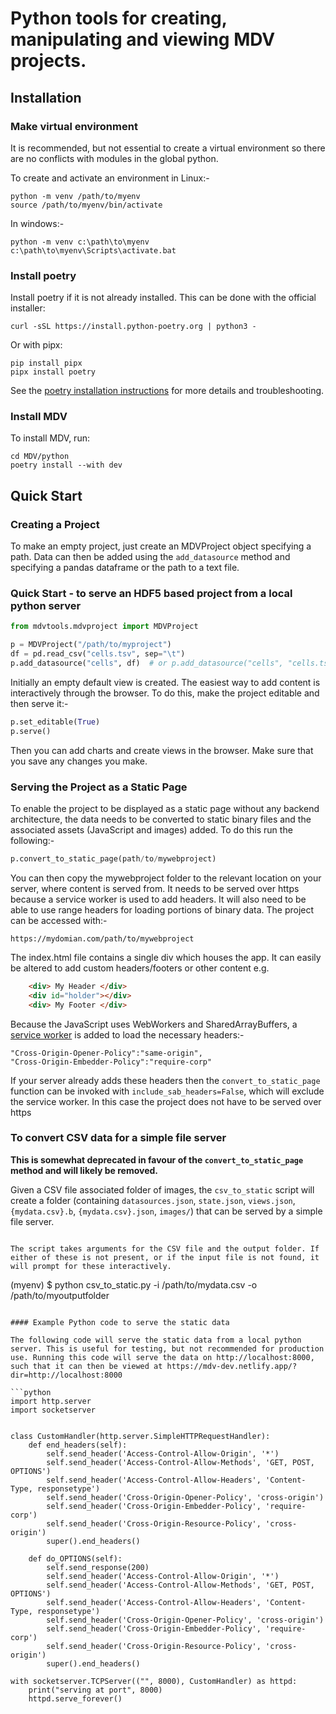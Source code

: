 # Python tools for creating, manipulating and viewing MDV projects. 


## Installation

### Make virtual environment

It is recommended, but not essential to create a virtual environment so there are no conflicts with modules in the global python.

To create and activate an environment in Linux:-
```
python -m venv /path/to/myenv
source /path/to/myenv/bin/activate
````
In windows:-
```
python -m venv c:\path\to\myenv
c:\path\to\myenv\Scripts\activate.bat
```

### Install poetry

Install poetry if it is not already installed. This can be done with the official installer:

```
curl -sSL https://install.python-poetry.org | python3 -
```

Or with pipx:
```
pip install pipx
pipx install poetry
```

See the [poetry installation instructions](https://python-poetry.org/docs/#installing-with-pipx) for more details and troubleshooting.

### Install MDV

To install MDV, run:

```
cd MDV/python
poetry install --with dev
```

## Quick Start

### Creating a Project

To make an empty project, just create an MDVProject object specifying a path. Data can then be added using the `add_datasource` method and specifying a pandas dataframe or the path to a text file.

### Quick Start - to serve an HDF5 based project from a local python server

```python
from mdvtools.mdvproject import MDVProject

p = MDVProject("/path/to/myproject")
df = pd.read_csv("cells.tsv", sep="\t")
p.add_datasource("cells", df)  # or p.add_datasource("cells", "cells.tsv")

```

Initially an empty default view is created. The easiest way to add content is interactively through the browser. To do this, make the project editable and then serve it:-

```python
p.set_editable(True)
p.serve()
```

Then you can add charts and create views in the browser. Make sure that you save any changes you make.

### Serving the Project as a Static Page

To enable the project to be displayed as a static page without any backend architecture, the data needs to be converted to static binary files and the associated assets (JavaScript and images) added. To do this run the following:-
```python
p.convert_to_static_page(path/to/mywebproject)
```

You can then copy the mywebproject folder to the relevant location on your server, where content is served from. It needs to be served over https because a service worker is used to add headers. It will also need to be able to use range headers for loading portions of binary data. The project can be accessed with:-
```
https://mydomian.com/path/to/mywebproject
```
The index.html file contains a single div which houses the app. It can easily be altered to add custom headers/footers or other content e.g.
```html
    <div> My Header </div>
    <div id="holder"></div>
    <div> My Footer </div>
```

Because the JavaScript uses WebWorkers and SharedArrayBuffers, a [service worker](https://github.com/gzuidhof/coi-serviceworker) is added to load the necessary headers:- 
```
"Cross-Origin-Opener-Policy":"same-origin",
"Cross-Origin-Embedder-Policy":"require-corp"
```
If your server already adds these headers then the `convert_to_static_page` function can be invoked with `include_sab_headers=False`, which will exclude the service worker. In this case the project does not have to be served over https

### To convert CSV data for a simple file server

**This is somewhat deprecated in favour of the `convert_to_static_page` method and will likely be removed.**

Given a CSV file associated folder of images, the `csv_to_static` script will create a folder (containing `datasources.json`, `state.json`, `views.json`, `{mydata.csv}.b`, `{mydata.csv}.json`, `images/`) that can be served by a simple file server. 

```

The script takes arguments for the CSV file and the output folder. If either of these is not present, or if the input file is not found, it will prompt for these interactively.

```
(myenv) $ python csv_to_static.py -i /path/to/mydata.csv -o /path/to/myoutputfolder
```

#### Example Python code to serve the static data

The following code will serve the static data from a local python server. This is useful for testing, but not recommended for production use. Running this code will serve the data on http://localhost:8000, such that it can then be viewed at https://mdv-dev.netlify.app/?dir=http://localhost:8000

```python
import http.server
import socketserver


class CustomHandler(http.server.SimpleHTTPRequestHandler):
    def end_headers(self):
        self.send_header('Access-Control-Allow-Origin', '*')
        self.send_header('Access-Control-Allow-Methods', 'GET, POST, OPTIONS')
        self.send_header('Access-Control-Allow-Headers', 'Content-Type, responsetype')
        self.send_header('Cross-Origin-Opener-Policy', 'cross-origin')
        self.send_header('Cross-Origin-Embedder-Policy', 'require-corp')
        self.send_header('Cross-Origin-Resource-Policy', 'cross-origin')
        super().end_headers()

    def do_OPTIONS(self):
        self.send_response(200)
        self.send_header('Access-Control-Allow-Origin', '*')
        self.send_header('Access-Control-Allow-Methods', 'GET, POST, OPTIONS')
        self.send_header('Access-Control-Allow-Headers', 'Content-Type, responsetype')
        self.send_header('Cross-Origin-Opener-Policy', 'cross-origin')
        self.send_header('Cross-Origin-Embedder-Policy', 'require-corp')
        self.send_header('Cross-Origin-Resource-Policy', 'cross-origin')
        super().end_headers()

with socketserver.TCPServer(("", 8000), CustomHandler) as httpd:
    print("serving at port", 8000)
    httpd.serve_forever()
```
